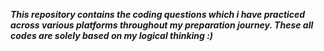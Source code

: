 <b><i> This repository contains the coding questions which i have practiced across various platforms throughout my preparation journey. These all codes are solely based on my logical thinking :) </i></b> 
